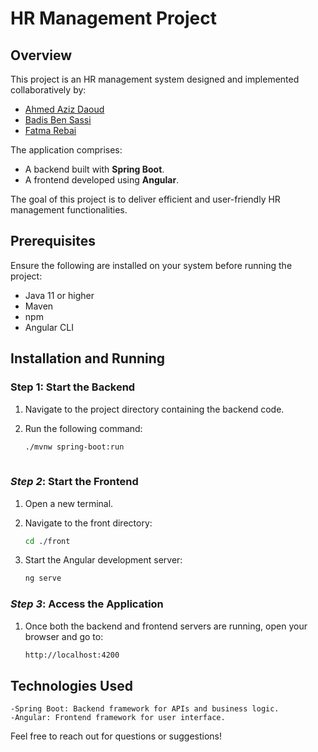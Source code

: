# HR Management Project

## Overview
This project is an HR management system designed and implemented collaboratively by:

- [Ahmed Aziz Daoud]([https://github.com/DaoudAA](https://github.com/DaoudAA))
- [Badis Ben Sassi]([https://github.com/badisben](https://github.com/Badis8))
- [Fatma Rebai]([https://github.com/rebai](https://github.com/rebeifatma))

The application comprises:

- A backend built with **Spring Boot**.
- A frontend developed using **Angular**.

The goal of this project is to deliver efficient and user-friendly HR management functionalities.

## Prerequisites
Ensure the following are installed on your system before running the project:

- Java 11 or higher
- Maven
- npm
- Angular CLI

## Installation and Running

### Step 1: Start the Backend
1. Navigate to the project directory containing the backend code.
2. Run the following command:

   ```bash
   ./mvnw spring-boot:run
 
### *Step 2*: Start the Frontend
1. Open a new terminal.
2. Navigate to the front directory:

    ```bash
    cd ./front

3. Start the Angular development server:

    ```bash
    ng serve 

### *Step 3*: Access the Application
1. Once both the backend and frontend servers are running, open your browser and go to:
    ```bash
   http://localhost:4200

## Technologies Used
	-Spring Boot: Backend framework for APIs and business logic.
	-Angular: Frontend framework for user interface.

Feel free to reach out for questions or suggestions!
